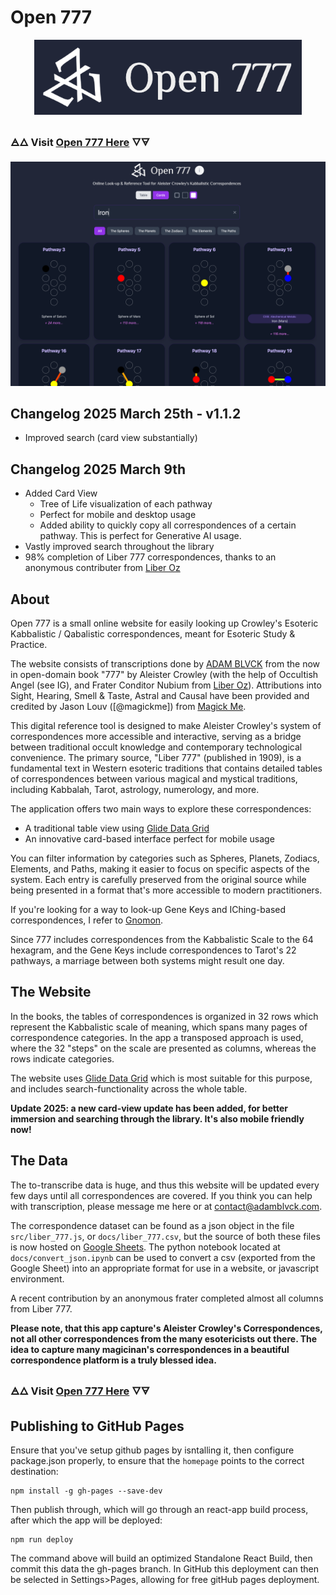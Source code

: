 # Open 777

<p align="center">
  <img width="auto" height="120" src="./docs/docs_logo.png">
</p>

### 🜁🜂 Visit [Open 777 Here](https://adamblvck.github.io/open_777/) 🜄🜃

![](./docs/screenshot_2025.png)

## Changelog 2025 March 25th - v1.1.2

- Improved search (card view substantially)

## Changelog 2025 March 9th

- Added Card View
  - Tree of Life visualization of each pathway
  - Perfect for mobile and desktop usage  
  - Added ability to quickly copy all correspondences of a certain pathway. This is perfect for Generative AI usage.
- Vastly improved search throughout the library
- 98% completion of Liber 777 correspondences, thanks to an anonymous contributer from [Liber Oz](https://liberoz.org/)

## About

Open 777 is a small online website for easily looking up Crowley's Esoteric Kabbalistic / Qabalistic correspondences, meant for Esoteric Study & Practice.

The website consists of transcriptions done by [ADAM BLVCK](https://adamblvck.com) from the now in open-domain book "777" by Aleister Crowley (with the help of Occultish Angel (see IG), and Frater Conditor Nubium from [Liber Oz](https://liberoz.org/)). Attributions into Sight, Hearing, Smell & Taste, Astral and Causal have been provided and credited by Jason Louv ([@magickme]) from [Magick Me](magick.me).

This digital reference tool is designed to make Aleister Crowley's system of correspondences more accessible and interactive, serving as a bridge between traditional occult knowledge and contemporary technological convenience. The primary source, "Liber 777" (published in 1909), is a fundamental text in Western esoteric traditions that contains detailed tables of correspondences between various magical and mystical traditions, including Kabbalah, Tarot, astrology, numerology, and more.

The application offers two main ways to explore these correspondences:
- A traditional table view using [Glide Data Grid](https://github.com/glideapps/glide-data-grid)
- An innovative card-based interface perfect for mobile usage

You can filter information by categories such as Spheres, Planets, Zodiacs, Elements, and Paths, making it easier to focus on specific aspects of the system. Each entry is carefully preserved from the original source while being presented in a format that's more accessible to modern practitioners.

If you're looking for a way to look-up Gene Keys and IChing-based correspondences, I refer to [Gnomon](https://gnomon.adamblvck.com/).

Since 777 includes correspondences from the Kabbalistic Scale to the 64 hexagram, and the Gene Keys include correspondences to Tarot's 22 pathways, a marriage between both systems might result one day.

## The Website

In the books, the tables of correspondences is organized in 32 rows which represent the Kabbalistic scale of meaning, which spans many pages of correspondence categories. In the app a transposed approach is used, where the 32 "steps" on the scale are presented as columns, whereas the rows indicate categories.

The website uses [Glide Data Grid](https://github.com/glideapps/glide-data-grid) which is most suitable for this purpose, and includes search-functionality across the whole table.

**Update 2025: a new card-view update has been added, for better immersion and searching through the library. It's also mobile friendly now!**

## The Data

The to-transcribe data is huge, and thus this website will be updated every few days until all correspondences are covered. If you think you can help with transcription, please message me here or at contact@adamblvck.com.

The correspondence dataset can be found as a json object in the file `src/liber_777.js`, or `docs/liber_777.csv`, but the source of both these files is now hosted on [Google Sheets](https://docs.google.com/spreadsheets/d/1bJPN_gs6USHniUfmWFIACCroOAzOq8jX2XWITclSBA0/edit?usp=sharing). The python notebook located at `docs/convert_json.ipynb` can be used to convert a csv (exported from the Google Sheet) into an appropriate format for use in a website, or javascript environment.

A recent contribution by an anonymous frater completed almost all columns from Liber 777.

**Please note, that this app capture's Aleister Crowley's Correspondences, not all other correspondences from the many esotericists out there. The idea to capture many magicinan's correspondences in a beautiful correspondence platform is a truly blessed idea.**

### 🜁🜂 Visit [Open 777 Here](https://adamblvck.github.io/open_777/) 🜄🜃

## Publishing to GitHub Pages

Ensure that you've setup github pages by isntalling it, then configure package.json properly, to ensure that the `homepage` points to the correct destination:

```
npm install -g gh-pages --save-dev
```

Then publish through, which will go through an react-app build process, after which the app will be deployed:

```
npm run deploy
```

The command above will build an optimized Standalone React Build, then commit this data the gh-pages branch. In GitHub this deployment can then be selected in Settings>Pages, allowing for free gitHub pages deployment.
